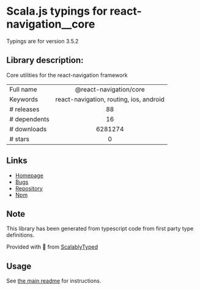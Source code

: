 
# Scala.js typings for react-navigation__core

Typings are for version 3.5.2

## Library description:
Core utilities for the react-navigation framework

|                    |                 |
| ------------------ | :-------------: |
| Full name          | @react-navigation/core |
| Keywords           | react-navigation, routing, ios, android |
| # releases         | 88 |
| # dependents       | 16 |
| # downloads        | 6281274 |
| # stars            | 0 |

## Links
- [Homepage](https://github.com/react-navigation/react-navigation-core#readme)
- [Bugs](https://github.com/react-navigation/react-navigation-core/issues)
- [Repository](https://github.com/react-navigation/react-navigation-core)
- [Npm](https://www.npmjs.com/package/%40react-navigation%2Fcore)
    


## Note
This library has been generated from typescript code from first party type definitions.

Provided with :purple_heart: from [ScalablyTyped](https://github.com/oyvindberg/ScalablyTyped)

## Usage
See [the main readme](../../readme.md) for instructions.


